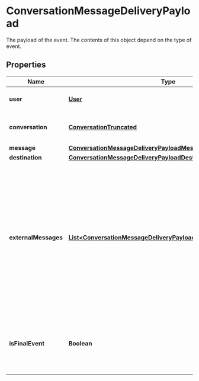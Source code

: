 

# ConversationMessageDeliveryPayload

The payload of the event. The contents of this object depend on the type of event.

## Properties

| Name | Type | Description | Notes |
|------------ | ------------- | ------------- | -------------|
|**user** | [**User**](User.md) | The user associated with the conversation. |  [optional] |
|**conversation** | [**ConversationTruncated**](ConversationTruncated.md) | The conversation in which the message was sent. |  [optional] |
|**message** | [**ConversationMessageDeliveryPayloadMessage**](ConversationMessageDeliveryPayloadMessage.md) |  |  [optional] |
|**destination** | [**ConversationMessageDeliveryPayloadDestination**](ConversationMessageDeliveryPayloadDestination.md) |  |  [optional] |
|**externalMessages** | [**List&lt;ConversationMessageDeliveryPayloadExternalMessagesInner&gt;**](ConversationMessageDeliveryPayloadExternalMessagesInner.md) | An array of objects representing the third-party messages associated with the event. The order of the external messages is not guaranteed to be the same across the different triggers. Note that some channels don’t expose message IDs, in which case this field will be unset. |  [optional] |
|**isFinalEvent** | **Boolean** | A boolean indicating whether the webhook is the final one for the &#x60;message.id&#x60; and &#x60;destination.type&#x60; pair. |  [optional] |



